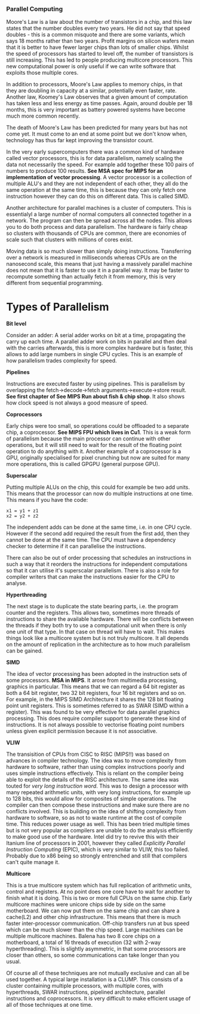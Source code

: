 ### Parallel Computing

Moore's Law is a law about the number of transistors in a chip, and this law states that the number doubles every two years. He did not say that speed doubles - this is a common misquote and there are some variants, which says 18 months rather than two years. Profit margins on silicon wafers mean that it is better to have fewer larger chips than lots of smaller chips. Whilst the speed of processors has started to level off, the number of transistors is still increasing. This has led to people producing multicore processors. This new computational power is only useful if we can write software that exploits those multiple cores.

In addition to processors, Moore's Law applies to memory chips, in that they are doubling in capacity at a similar, potentially even faster, rate. Another law, Koomey's Law observes that a given amount of computation has taken less and less energy as time passes. Again, around double per 18 months, this is very important as battery powered systems have become much more common recently.

The death of Moore's Law has been predicted for many years but has not come yet. It must come to an end at some point but we don't know when, technology has thus far kept improving the transistor count.

In the very early supercomputers there was a common kind of hardware called vector processors, this is for data parallelism, namely scaling the data not necessarily the speed. For example add together these 100 pairs of numbers to produce 100 results. **See MSA spec for MIPS for an implementation of vector processing**. A vector processor is a collection of multiple ALU's and they are not independent of each other, they all do the same operation at the same time, this is because they can only fetch one instruction however they can do this on different data. This is called SIMD.

Another architecture for parallel machines is a cluster of computers. This is essentialyl a large number of normal computers all connected together in a network. The program can then be spread across all the nodes. This allows you to do both process and data parallelism. The hardware is fairly cheap so clusters with thousands of CPUs are common, there are economies of scale such that clusters with millions of cores exist. 

Moving data is so much slower than simply doing instructions. Transferring over a network is measured in milliseconds whereas CPUs are on the nanosecond scale, this means that just having a massively parallel machine does not mean that it is faster to use it in a parallel way. It may be faster to recompute something than actually fetch it from memory, this is very different from sequential programming.

# Types of Parallelism

**Bit level**

Consider an adder:
A serial adder works on bit at a time, propagating the carry up each time. A parallel adder work on bits in parallel and then deal with the carries afterwards, this is more complex hardware but is faster, this allows to add large numbers in single CPU cycles. This is an example of how parallelism trades complexity for speed.

**Pipelines**

Instructions are executed faster by using pipelines. This is parallelism by overlapping the fetch->decode->fetch arguments->execute->store result. **See first chapter of See MIPS Run about fish & chip shop**. It also shows how clock speed is not always a good measure of speed.

**Coprocessors**

Early chips were too small, so operations could be offloaded to a separate chip, a coprocessor. **See MIPS FPU which lives in Cu1**. This is a weak form of parallelism because the main processor can continue with other operations, but it will still need to wait for the result of the floating point operation to do anything with it. Another example of a coprocessor is a GPU, originally specialised for pixel crunching but now are suited for many more operations, this is called GPGPU (general purpose GPU).

**Superscalar**

Putting multiple ALUs on the chip, this could for example be two add units. This means that the processor can now do multiple instructions at one time. This means if you have the code:
```
x1 = y1 + z1
x2 = y2 + z2
```
The independent adds can be done at the same time, i.e. in one CPU cycle. However if the second add required the result from the first add, then they cannot be done at the same time. The CPU must have a dependency checker to determine if it can parallelise the instructions.

There can also be out of order processing that schedules an instructions in such a way that it reorders the instructions for independent computations so that it can utilise it's superscalar parallelism. There is also a role for compiler writers that can make the instructions easier for the CPU to analyse.

**Hyperthreading**

The next stage is to duplicate the state bearing parts, i.e. the program counter and the registers. This allows two, sometimes more threads of instructions to share the available hardware. There will be conflicts between the threads if they both try to use a computational unit when there is only one unit of that type. In that case on thread will have to wait. This makes things look like a multicore system but is not truly multicore. It all depends on the amount of replication in the architecture as to how much parallelism can be gained. 

**SIMD**

The idea of vector processing has been adopted in the instruction sets of some processors. **MSA in MIPS**. It arose from multimedia processing, graphics in particular. This means that we can regard a 64 bit register as both a 64 bit register, two 32 bit registers, four 16 bit registers and so on. For example, in the MIPS SIMD Architecture it shares the 128 bit floating point unit registers. This is sometimes referred to as SWAR (SIMD within a register). This was found to be very effective for data parallel graphics processing. This does require compiler support to generate these kind of instructions. It is not always possible to vectorise floating point numbers unless given explicit permission because it is not associative.

**VLIW**

The transisition of CPUs from CISC to RISC (MIPS!!) was based on advances in compiler technology. The idea was to move complexity from hardware to software, rather than using complex instructions poorly and uses simple instructions effectively. This is reliant on the compiler being able to exploit the details of the RISC architecture. The same idea was touted for *very long instruction word*. This was to design a processor with many repeated arithmetic units, with very long instructions, for example up to 128 bits, this would allow for composites of simple operations. The compiler can then compose these instructions and make sure there are no conflicts involved. This is building on the idea of shifting complexity from hardware to software, so as not to waste runtime at the cost of compile time. This reduces power usage as well. This has been tried multiple times but is not very popular as compilers are unable to do the analysis efficiently to make good use of the hardware. Intel did try to revive this with their Itanium line of processors in 2001, however they called *Explicitly Parallel Instruction Computing* (EPIC), which is very similar to VLIW, this too failed. Probably due to x86 being so strongly entrenched and still that compilers can't quite manage it.

**Multicore**

This is a true multicore system which has full replication of arithmetic units, control and registers. At no point does one core have to wait for another to finish what it is doing. This is two or more full CPUs on the same chip. Early multicore machines were unicore chips side by side on the same motherboard. We can now put them on the same chip and can share a cache(L2) and other chip infrastructure. This means that there is much faster inter-processor communication. Off-chip transfers run at bus speed which can be much slower than the chip speed. Large machines can be multiple multicore machines. Balena has two 8 core chips on a motherboard, a total of 16 threads of execution (32 with 2-way hyperthreading). This is slightly asymmetric, in that some processors are closer than others, so some communications can take longer than you usual. 

Of course all of these techniques are not mutually exclusive and can all be used together. A typical large installation is a CLUMP. This consists of a cluster containing multiple processors, with multiple cores, with hyperthreads, SWAR instructions, pipelined architecture, parallel instructions and coprocessors. It is very difficult to make efficient usage of all of those techniques at one time.
